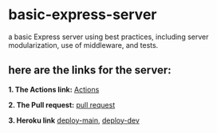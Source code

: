 # basic-express-server

a basic Express server using best practices, including server modularization, use of middleware, and tests.

## **here are the links for the server:**

**1. The Actions link:**
   [Actions](https://github.com/marah-jaradat/server-deployment-practice/actions)

**2. The Pull request:**
   [pull request](https://github.com/marah-jaradat/basic-express-server/actions)

**3. Heroku link**
    [deploy-main](https://express-server-main.herokuapp.com/),  [deploy-dev](https://express-server-dev.herokuapp.com/)